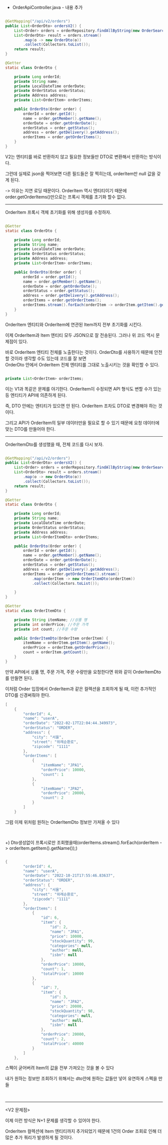 * OrderApiController.java - 내용 추가

```java

@GetMapping("/api/v2/orders")
public List<OrderDto> ordersV2() {
    List<Order> orders = orderRepository.findAllByString(new OrderSearch());
    List<OrderDto> result = orders.stream()
        .map(o -> new OrderDto(o))
        .collect(Collectors.toList());
    return result;
}

@Getter
static class OrderDto {

    private Long orderId;
    private String name;
    private LocalDateTime orderDate;
    private OrderStatus orderStatus;
    private Address address;
    private List<OrderItem> orderItems;

    public OrderDto(Order order) {
        orderId = order.getId();
        name = order.getMember().getName();
        orderDate = order.getOrderDate();
        orderStatus = order.getStatus();
        address = order.getDelivery().getAddress();
        orderItems = order.getOrderItems();
    }
}

```

V2는 엔티티를 바로 반환하지 않고 필요한 정보들만 DTO로 변환해서 반환하는 방식이다.

그런데 실제로 json을 찍어보면 다른 필드들은 잘 찍히는데, orderItem만 null 값을 갖게 된다. 

-> 이유는 지연 로딩 때문이다. OrderItem 역시 엔티티이기 때문에 order.getOrderItems()만으로는 프록시 객체를 초기화 할수 없다.

---

OrderItem 프록시 객체 초기화를 위해 생성자를 수정하자.

```java

@Getter
static class OrderDto {

    private Long orderId;
    private String name;
    private LocalDateTime orderDate;
    private OrderStatus orderStatus;
    private Address address;
    private List<OrderItem> orderItems;

    public OrderDto(Order order) {
        orderId = order.getId();
        name = order.getMember().getName();
        orderDate = order.getOrderDate();
        orderStatus = order.getStatus();
        address = order.getDelivery().getAddress();
        orderItems = order.getOrderItems();
        orderItems.stream().forEach(orderItem -> orderItem.getItem().getName()); // 프록시 초기화
    }
}

```

OrderItem 엔티티와 OrderItem에 연관된 Item까지 전부 초기화를 시킨다.

이제 OrderItem과 Item 엔티티 모두 JSON으로 잘 전송된다. 그러나 위 코드 역시 문제점이 있다.

바로 OrderItem 엔티티 전체를 노출한다는 것이다. OrderDto를 사용하기 때문에 안전할 것이라 생각할 수도 있는데 코드를 잘 보면 <br/>
OrderDto 안에서 OrderItem 전체 엔티티를 그대로 노출시키는 것을 확인할 수 있다.

```java

private List<OrderItem> orderItems;

```

이는 V1과 똑같은 문제를 야기한다. OrderItem이 수정되면 API 형식도 변할 수가 있는 등 엔티티가 API에 의존하게 된다.

즉, DTO 안에는 엔티티가 있으면 안 된다. OrderItem 조차도 DTO로 변경해야 하는 것이다. 

그리고 API가 OrderItem의 일부 데이터만을 필요로 할 수 있기 때문에 요청 데이터에 맞는 DTO를 만들어야 한다.

---

OrderItemDto를 생성했을 때, 전체 코드를 다시 보자.

```java

@GetMapping("/api/v2/orders")
public List<OrderDto> ordersV2() {
    List<Order> orders = orderRepository.findAllByString(new OrderSearch());
    List<OrderDto> result = orders.stream()
        .map(o -> new OrderDto(o))
        .collect(Collectors.toList());
    return result;
}

@Getter
static class OrderDto {

    private Long orderId;
    private String name;
    private LocalDateTime orderDate;
    private OrderStatus orderStatus;
    private Address address;
    private List<OrderItemDto> orderItems;

    public OrderDto(Order order) {
        orderId = order.getId();
        name = order.getMember().getName();
        orderDate = order.getOrderDate();
        orderStatus = order.getStatus();
        address = order.getDelivery().getAddress();
        orderItems = order.getOrderItems().stream()
            .map(orderItem -> new OrderItemDto(orderItem))
            .collect(Collectors.toList());

	}
}

@Getter
static class OrderItemDto {

    private String itemName; //상품 명
    private int orderPrice; //주문 가격
    private int count; //주문 수량

    public OrderItemDto(OrderItem orderItem) {
        itemName = orderItem.getItem().getName();
        orderPrice = orderItem.getOrderPrice();
        count = orderItem.getCount();
	}
}

```
만약 API에서 상품 명, 주문 가격, 주문 수량만을 요청한다면 위와 같이 OrderItemDto를 만들면 된다.

이처럼 Order 입장에서 OrderItem과 같은 컬렉션을 조회하게 될 때, 이런 추가적인 DTO를 신경써줘야 한다.

```java
[
    {
        "orderId": 4,
        "name": "userA",
        "orderDate": "2022-02-17T22:04:44.349973",
        "orderStatus": "ORDER",
        "address": {
            "city": "서울",
            "street": "위례순환로",
            "zipcode": "1111"
        },
        "orderItems": [
            {
                "itemName": "JPA1",
                "orderPrice": 10000,
                "count": 1
            },
            {
                "itemName": "JPA2",
                "orderPrice": 20000,
                "count": 2
            }
        ]
    }

```
그럼 이제 위처럼 원하는 OrderItemDto 정보만 가져올 수 있다

<br/>

+) Dto생성없이 프록시로만 조회했을때(orderItems.stream().forEach(orderItem -> orderItem.getItem().getName());)

```java

{
        "orderId": 4,
        "name": "userA",
        "orderDate": "2022-10-21T17:55:46.83637",
        "orderStatus": "ORDER",
        "address": {
            "city": "서울",
            "street": "위례순환로",
            "zipcode": "1111"
        },
        "orderItems": [
            {
                "id": 6,
                "item": {
                    "id": 2,
                    "name": "JPA1",
                    "price": 10000,
                    "stockQuantity": 99,
                    "categories": null,
                    "author": null,
                    "isbn": null
                },
                "orderPrice": 10000,
                "count": 1,
                "totalPrice": 10000
            },
            {
                "id": 7,
                "item": {
                    "id": 3,
                    "name": "JPA2",
                    "price": 20000,
                    "stockQuantity": 98,
                    "categories": null,
                    "author": null,
                    "isbn": null
                },
                "orderPrice": 20000,
                "count": 2,
                "totalPrice": 40000
            }
        ]
    },

```

스펙이 굳어버려 Item의 값을 전부 가져오는 것을 볼 수 있다

내가 원하는 정보만 조회하기 위해서는 dto안에 원하는 값들만 넣어 유연하게 스펙을 만들 

<br/>

---

<V2 문제점>

이제 이런 방식은 N+1 문제를 생각할 수 있어야 한다. 

OrderItem 컬렉션에 Item 엔티티까지 추가되었기 때문에 1건의 Order 조회로 인해 더 많은 추가 쿼리가 발생하게 될 것이다.
